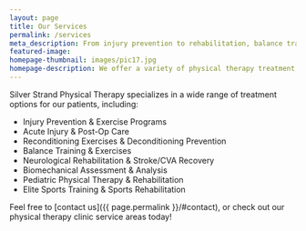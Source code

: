 ```yaml
---
layout: page
title: Our Services
permalink: /services
meta_description: From injury prevention to rehabilitation, balance training to reconditioning, Silver Strand Physical Therapy provides comprehensive treatment services.
featured-image:
homepage-thumbnail: images/pic17.jpg
homepage-description: We offer a variety of physical therapy treatment options.
---
```


Silver Strand Physical Therapy specializes in a wide range of treatment options for our patients, including:

- Injury Prevention & Exercise Programs
- Acute Injury & Post-Op Care
- Reconditioning Exercises & Deconditioning Prevention
- Balance Training & Exercises
- Neurological Rehabilitation & Stroke/CVA Recovery
- Biomechanical Assessment & Analysis
- Pediatric Physical Therapy & Rehabilitation
- Elite Sports Training & Sports Rehabilitation

Feel free to [contact us]({{ page.permalink }}/#contact), or check out our physical therapy clinic service areas today!
